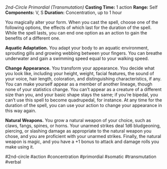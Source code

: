 *2nd-Circle Primordial (Transmutation)*
**Casting Time:** 1 action
**Range:** Self
**Components:** V, S
**Duration:** Concentration, up to 1 hour

You magically alter your form. When you cast the spell, choose one of the following options, the effects of which last for the duration of the spell. While the spell lasts, you can end one option as an action to gain the benefits of a different one.

**Aquatic Adaptation.** You adapt your body to an aquatic environment, sprouting gills and growing webbing between your fingers. You can breathe underwater and gain a swimming speed equal to your walking speed.

**Change Appearance.** You transform your appearance. You decide what you look like, including your height, weight, facial features, the sound of your voice, hair length, coloration, and distinguishing characteristics, if any. You can make yourself appear as a member of another lineage, though none of your statistics change. You can’t appear as a creature of a different size than you, and your basic shape stays the same; if you’re bipedal, you can’t use this spell to become quadrupedal, for instance. At any time for the duration of the spell, you can use your action to change your appearance in this way again.

**Natural Weapons.** You grow a natural weapon of your choice, such as claws, fangs, spines, or horns. Your unarmed strikes deal 1d6 bludgeoning, piercing, or slashing damage as appropriate to the natural weapon you chose, and you are proficient with your unarmed strikes. Finally, the natural weapon is magic, and you have a +1 bonus to attack and damage rolls you make using it.

#2nd-circle #action #concentration #primordial #somatic #transmutation #verbal
